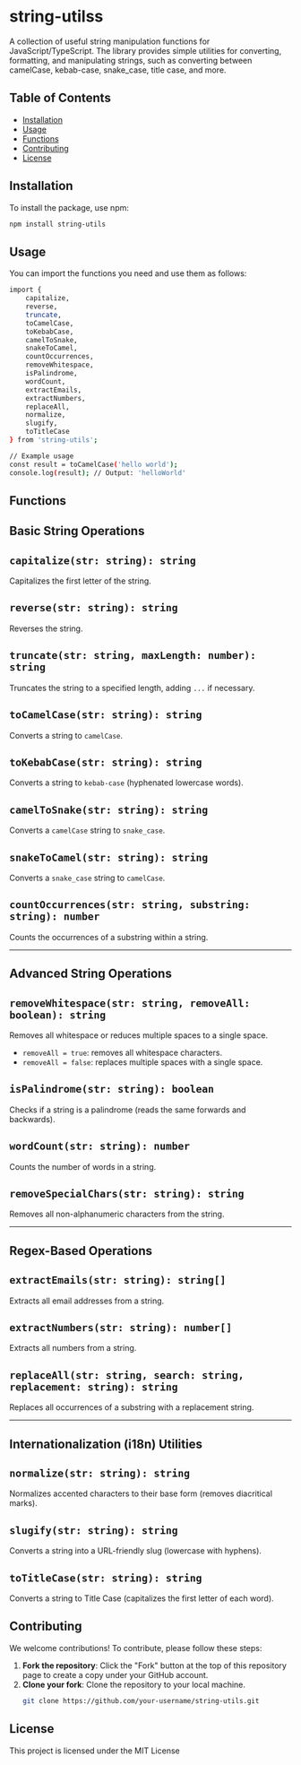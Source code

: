 # string-utilss

A collection of useful string manipulation functions for JavaScript/TypeScript. The library provides simple utilities for converting, formatting, and manipulating strings, such as converting between camelCase, kebab-case, snake_case, title case, and more.

## Table of Contents
- [Installation](#installation)
- [Usage](#usage)
- [Functions](#functions)
- [Contributing](#contributing)
- [License](#license)

## Installation

To install the package, use npm:

```bash
npm install string-utils
```

## Usage

You can import the functions you need and use them as follows:

```bash
import { 
    capitalize,
    reverse,
    truncate,
    toCamelCase,
    toKebabCase,
    camelToSnake,
    snakeToCamel,
    countOccurrences,
    removeWhitespace,
    isPalindrome,
    wordCount,
    extractEmails,
    extractNumbers,
    replaceAll,
    normalize,
    slugify,
    toTitleCase
} from 'string-utils';

// Example usage
const result = toCamelCase('hello world'); 
console.log(result); // Output: 'helloWorld'
```

## Functions

## Basic String Operations

## `capitalize(str: string): string`
Capitalizes the first letter of the string.

## `reverse(str: string): string`
Reverses the string.

## `truncate(str: string, maxLength: number): string`
Truncates the string to a specified length, adding `...` if necessary.

## `toCamelCase(str: string): string`
Converts a string to `camelCase`.

## `toKebabCase(str: string): string`
Converts a string to `kebab-case` (hyphenated lowercase words).

## `camelToSnake(str: string): string`
Converts a `camelCase` string to `snake_case`.

## `snakeToCamel(str: string): string`
Converts a `snake_case` string to `camelCase`.

## `countOccurrences(str: string, substring: string): number`
Counts the occurrences of a substring within a string.

---

## Advanced String Operations

## `removeWhitespace(str: string, removeAll: boolean): string`
Removes all whitespace or reduces multiple spaces to a single space.
- `removeAll = true`: removes all whitespace characters.
- `removeAll = false`: replaces multiple spaces with a single space.

## `isPalindrome(str: string): boolean`
Checks if a string is a palindrome (reads the same forwards and backwards).

## `wordCount(str: string): number`
Counts the number of words in a string.

## `removeSpecialChars(str: string): string`
Removes all non-alphanumeric characters from the string.

---

## Regex-Based Operations

## `extractEmails(str: string): string[]`
Extracts all email addresses from a string.

## `extractNumbers(str: string): number[]`
Extracts all numbers from a string.

## `replaceAll(str: string, search: string, replacement: string): string`
Replaces all occurrences of a substring with a replacement string.

---

## Internationalization (i18n) Utilities

## `normalize(str: string): string`
Normalizes accented characters to their base form (removes diacritical marks).

## `slugify(str: string): string`
Converts a string into a URL-friendly slug (lowercase with hyphens).

## `toTitleCase(str: string): string`
Converts a string to Title Case (capitalizes the first letter of each word).


## Contributing

We welcome contributions! To contribute, please follow these steps:

1. **Fork the repository**: Click the "Fork" button at the top of this repository page to create a copy under your GitHub account.
2. **Clone your fork**: Clone the repository to your local machine.
   ```bash
   git clone https://github.com/your-username/string-utils.git
   ```


## License

This project is licensed under the MIT License
